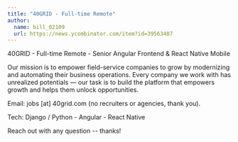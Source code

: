 ```yaml
---
title: "40GRID - Full-time Remote"
author:
  name: bill_02109
  url: https://news.ycombinator.com/item?id=39563487
---
```

40GRID - Full-time Remote - Senior Angular Frontend &amp; React Native Mobile

Our mission is to empower field-service companies to grow by modernizing and automating their business operations. Every company we work with has unrealized potentials — our task is to build the platform that empowers growth and helps them unlock opportunities.

Email: jobs [at] 40grid.com (no recruiters or agencies, thank you).

Tech: Django &#x2F; Python - Angular - React Native

Reach out with any question -- thanks!
